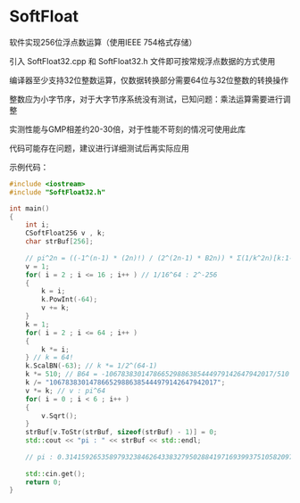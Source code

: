 # SoftFloat

软件实现256位浮点数运算（使用IEEE 754格式存储）

引入 SoftFloat32.cpp 和 SoftFloat32.h 文件即可按常规浮点数据的方式使用

编译器至少支持32位整数运算，仅数据转换部分需要64位与32位整数的转换操作

整数应为小字节序，对于大字节序系统没有测试，已知问题：乘法运算需要进行调整

实测性能与GMP相差约20-30倍，对于性能不苛刻的情况可使用此库

代码可能存在问题，建议进行详细测试后再实际应用

示例代码：
```c++
#include <iostream>
#include "SoftFloat32.h"

int main()
{
	int i;
	CSoftFloat256 v , k;
	char strBuf[256];
	
	// pi^2n = ((-1^(n-1) * (2n)!) / (2^(2n-1) * B2n)) * Σ(1/k^2n)[k:1-N]
	v = 1;
	for( i = 2 ; i <= 16 ; i++ ) // 1/16^64 : 2^-256
	{
		k = i;
		k.PowInt(-64);
		v += k;
	}
	k = 1;
	for( i = 2 ; i <= 64 ; i++ )
	{
		k *= i;
	} // k = 64!
	k.ScalBN(-63); // k *= 1/2^(64-1)
	k *= 510; // B64 = -106783830147866529886385444979142647942017/510
	k /= "106783830147866529886385444979142647942017";
	v *= k; // v : pi^64
	for( i = 0 ; i < 6 ; i++ )
	{
		v.Sqrt();
	}
	strBuf[v.ToStr(strBuf, sizeof(strBuf) - 1)] = 0;
	std::cout << "pi : " << strBuf << std::endl;
	
	// pi : 0.314159265358979323846264338327950288419716939937510582097494459230781640e1
	
	std::cin.get();
	return 0;
}
```